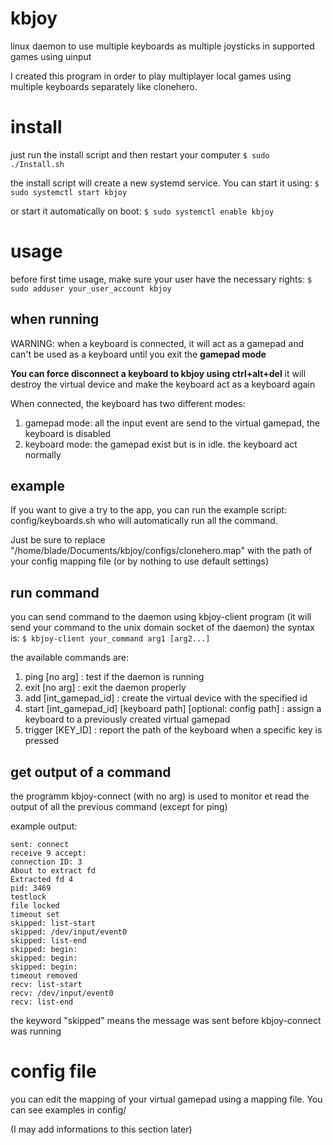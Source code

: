 # kbjoy
linux daemon to use multiple keyboards as multiple joysticks in supported games using uinput

I created this program in order to play multiplayer local games using multiple keyboards separately
like clonehero.

# install

just run the install script and then restart your computer
`$ sudo ./Install.sh`

the install script will create a new systemd service. You can start it using:
`$ sudo systemctl start kbjoy`

or start it automatically on boot:
`$ sudo systemctl enable kbjoy`

# usage

before first time usage, make sure your user have the necessary rights:
`$ sudo adduser your_user_account kbjoy`

## when running

WARNING: when a keyboard is connected, it will act as a gamepad and can't
be used as a keyboard until you exit the **gamepad mode**

**You can force disconnect a keyboard to kbjoy using ctrl+alt+del**
it will destroy the virtual device and make the keyboard act as a keyboard again

When connected, the keyboard has two different modes:
1. gamepad mode: all the input event are send to the virtual gamepad, the keyboard is disabled
2. keyboard mode: the gamepad exist but is in idle. the keyboard act normally

## example

If you want to give a try to the app, you can run the example script: config/keyboards.sh
who will automatically run all the command.

Just be sure to replace "/home/blade/Documents/kbjoy/configs/clonehero.map" with the path of your config mapping file
(or by nothing to use default settings)

## run command

you can send command to the daemon using kbjoy-client program
(it will send your command to the unix domain socket of the daemon)
the syntax is:
`$ kbjoy-client your_command arg1 [arg2...]`

the available commands are:
1. ping [no arg] : test if the daemon is running
2. exit [no arg] : exit the daemon properly
3. add [int_gamepad_id] : create the virtual device with the specified id
4. start [int_gamepad_id] [keyboard path] [optional: config path] : assign a keyboard to a previously created virtual gamepad
5. trigger [KEY_ID] : report the path of the keyboard when a specific key is pressed

## get output of a command

the programm kbjoy-connect (with no arg) is used to monitor et read the output of
all the previous command (except for ping)

example output:

```
sent: connect
receive 9 accept:
connection ID: 3
About to extract fd
Extracted fd 4
pid: 3469 
testlock
file locked
timeout set 
skipped: list-start
skipped: /dev/input/event0
skipped: list-end
skipped: begin:
skipped: begin:
skipped: begin:
timeout removed 
recv: list-start
recv: /dev/input/event0
recv: list-end
```

the keyword "skipped" means the message was sent before kbjoy-connect was running

# config file
you can edit the mapping of your virtual gamepad using a mapping file.
You can see examples in config/

(I may add informations to this section later)
